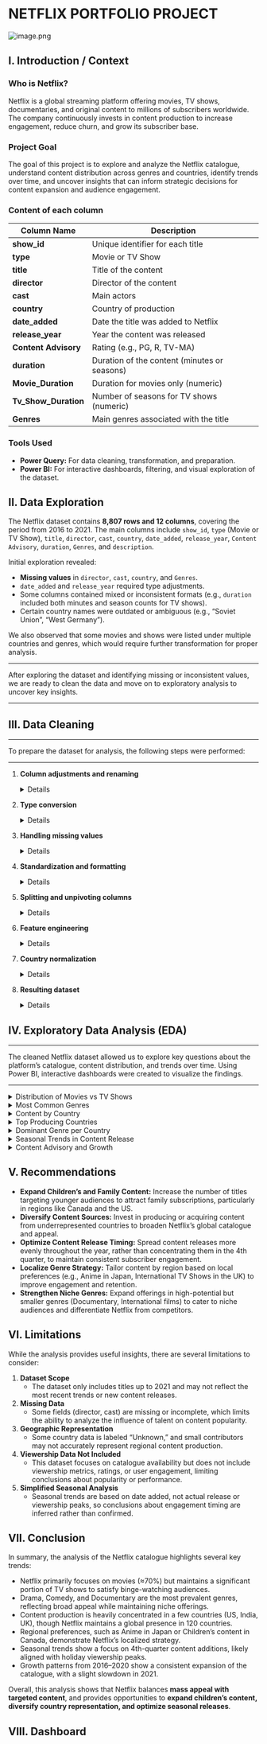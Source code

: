 # NETFLIX PORTFOLIO PROJECT

![image.png](attachment:292b4273-92e3-4f84-9212-9ca2deec66d8:image.png)

## I. Introduction / Context

### **Who is Netflix?**

Netflix is a global streaming platform offering movies, TV shows, documentaries, and original content to millions of subscribers worldwide. The company continuously invests in content production to increase engagement, reduce churn, and grow its subscriber base.

### **Project Goal**

The goal of this project is to explore and analyze the Netflix catalogue, understand content distribution across genres and countries, identify trends over time, and uncover insights that can inform strategic decisions for content expansion and audience engagement.

### **Content of each column**

| **Column Name** | **Description** |
| --- | --- |
| **show_id** | Unique identifier for each title |
| **type** | Movie or TV Show |
| **title** | Title of the content |
| **director** | Director of the content |
| **cast** | Main actors |
| **country** | Country of production |
| **date_added** | Date the title was added to Netflix |
| **release_year** | Year the content was released |
| **Content Advisory** | Rating (e.g., PG, R, TV-MA) |
| **duration** | Duration of the content (minutes or seasons) |
| **Movie_Duration** | Duration for movies only (numeric) |
| **Tv_Show_Duration** | Number of seasons for TV shows (numeric) |
| **Genres** | Main genres associated with the title |

### **Tools Used**

- **Power Query:** For data cleaning, transformation, and preparation.
- **Power BI:** For interactive dashboards, filtering, and visual exploration of the dataset.

## II. Data Exploration

The Netflix dataset contains **8,807 rows and 12 columns**, covering the period from 2016 to 2021. The main columns include `show_id`, `type` (Movie or TV Show), `title`, `director`, `cast`, `country`, `date_added`, `release_year`, `Content Advisory`, `duration`, `Genres`, and `description`.

Initial exploration revealed:

- **Missing values** in `director`, `cast`, `country`, and `Genres`.
- `date_added` and `release_year` required type adjustments.
- Some columns contained mixed or inconsistent formats (e.g., `duration` included both minutes and season counts for TV shows).
- Certain country names were outdated or ambiguous (e.g., “Soviet Union”, “West Germany”).

We also observed that some movies and shows were listed under multiple countries and genres, which would require further transformation for proper analysis.

---

After exploring the dataset and identifying missing or inconsistent values, we are ready to clean the data and move on to exploratory analysis to uncover key insights.

---

## III. Data Cleaning

---

To prepare the dataset for analysis, the following steps were performed:

---

1. **Column adjustments and renaming**
   <details>
    - Removed irrelevant columns like `description`.
    - Renamed `listed_in` to `Genres` and `rating` to `Content Advisory` for clarity.
    <details>

2. **Type conversion**
   <details>
    - Converted `release_year` to integer, `date_added` to date, and `Movie_Duration`/`TV_Show_Duration` to numeric types.
    <details>

3. **Handling missing values**
   <details>
    - `director` and `cast` left blank as not critical for analysis.
    - Missing `country` and `Genres` were replaced with `"Unknown"`.
   <details>

4. **Standardization and formatting**
   <details>
    - Removed extraneous characters (e.g., `"min"`, `"s"`, `"Season/Seasons"`) from `duration` columns.
    - Standardized text capitalization for `title` and `country`.
    - Trimmed unnecessary spaces.
    <details>

5. **Splitting and unpivoting columns**
    <details>
    - Separated multiple countries into distinct rows for detailed country-level analysis.
    - Similarly, genres were split and normalized.
    <details>

6. **Feature engineering**
    <details>
    - Created `Movie_Duration` and `TV_Show_Duration` for better numeric analysis.
    - Added `Season_date_added` to categorize content by seasonal release (Winter, Spring, Summer, Fall).
    <details>

7. **Country normalization**
   <details>
    - Replaced outdated or ambiguous country names (e.g., `"Soviet Union"` → `"Unknown"`, `"West Germany"`/`"East Germany"` → `"Germany"`).
    <details>

8. **Resulting dataset**
    <details>
    - The dataset grew from 8,807 rows to **10,831 rows** after splitting multiple countries.
    - Cleaned, standardized, and structured data ready for exploratory analysis and visualization in Power BI.
    <details>


## IV. Exploratory Data Analysis (EDA)

---

The cleaned Netflix dataset allowed us to explore key questions about the platform’s catalogue, content distribution, and trends over time. Using Power BI, interactive dashboards were created to visualize the findings.

---

<details>
<summary>Distribution of Movies vs TV Shows</summary>

**Question:** How many movies and TV shows are available on Netflix?

![Capture d’écran 2025-09-12 à 15.35.43.png](attachment:86e18b01-159c-4355-afb9-aa0596f78343:Capture_decran_2025-09-12_a_15.35.43.png)

**Observation:**

- Total titles: 8,801
    - Movies: 6,128 (≈70%)
    - TV Shows: 2,675 (≈30%)

**Insight:**

- Netflix prioritizes movies in its catalogue, likely because films appeal to a broad audience and are easier to produce at scale.
- The significant proportion of TV shows shows a strategic investment in binge-worthy content to maintain subscriber engagement over time.
- This dual focus demonstrates Netflix’s approach to balance reach (through movies) and engagement (through series).

</details>

<details>
<summary>Most Common Genres</summary>

**Question:** Which genres are the most present on the platform?

![Capture d’écran 2025-09-12 à 16.16.15.png](attachment:cde0df35-67c3-4437-a523-57318b07caca:Capture_decran_2025-09-12_a_16.16.15.png)

**Observation:**

- Top genres :
    - Drama: 2 065 titles
    - Comedy: 1 328 titles
    - Documentary: 1 050 titles

**Insight:**

- Drama dominates due to its universal appeal across different audiences and countries.
- Comedy is popular for light, easily consumable content, attracting casual viewers.
- Documentaries reflect a niche strategy, catering to audiences interested in educational or informational content.
- Overall, Netflix balances mass appeal with targeted content to satisfy diverse viewer preferences.

</details>

<details>
<summary>Content by Country</summary>

**Question:** In how many countries is Netflix available and where does content come from?

**Observation:**

- Content originates from 120 countries after cleaning ambiguous values (e.g., “Soviet Union” → “Unknown”, “West/East Germany” → “Germany”).
- Most countries contribute a small number of titles; a few countries dominate production such as USA , India , United Kingdom , Canada and Japan.

**Insight:**

- Netflix sources content globally to appear diverse, but relies heavily on high-production countries like the US and India.
- The imbalance shows potential opportunities to expand into underrepresented regions, both to attract local subscribers and diversify content offerings.

</details>

<details>
<summary>Top Producing Countries</summary>

**Question:** Which countries produce the most Netflix content?

![Capture d’écran 2025-09-12 à 16.08.57.png](attachment:4a5df733-2db5-41ab-bff5-979d74d1c46d:Capture_decran_2025-09-12_a_16.08.57.png)

**Observation:**

- Top 5 producing countries:
    1. United States – 3,686 titles
    2. India – 1,045 titles
    3. United Kingdom – 804 titles
    4. Canada – 445 titles
    5. France – 391 titles

**Insight:**

- The US dominates due to its large production industry and global influence.
- India and the UK reflect Netflix’s strategy to cater to large, English-speaking audiences and high-demand markets.
- The top five countries account for approximately 70% of all titles available on Netflix
- Countries with fewer titles may represent untapped opportunities for regional content development.

</details>

<details>
<summary>Dominant Genre per Country</summary>

**Question:** What is the dominant genre in each country?

![Capture d’écran 2025-09-12 à 16.07.26.png](attachment:b709a05a-c8a5-4a17-b183-43de40ecb44e:Capture_decran_2025-09-12_a_16.07.26.png)

**Observation:**

- Drama is the dominant genre in most countries, including India, France, and Germany.
- Other genres show regional variation: International TV Shows are particularly significant in the UK, Children and Family content is more prevalent in Canada, and Anime has a strong presence in Japan.

**Insight:**

- Netflix tailors its content to local preferences, demonstrating an understanding of cultural tastes and regional demand.
- Recognizing these patterns allows Netflix to strategically prioritize genres when entering new markets or producing localized content, ensuring higher engagement and subscriber satisfaction.

</details>

<details>
<summary>Seasonal Trends in Content Release</summary>

**Question:** Are there seasonal trends in the release of Netflix content?

![Capture d’écran 2025-09-12 à 16.22.15.png](attachment:5aae8e64-60ca-4d4f-bc14-eefb4dcd8989:Capture_decran_2025-09-12_a_16.22.15.png)

**Observation:**

- Content categorized by season shows:
    - Winter (Dec–Feb), especially December, has the highest additions.
    - Spring, Summer, and Fall see moderate additions.

**Insight:**

- Netflix strategically releases most content during the 4th quarter to capture peak holiday viewership.
- Seasonal trends suggest a planned release strategy, which could be further optimized using viewership data to maximize engagement.

</details>

<details>
<summary>Content Advisory and Growth</summary>

**Question:** What can we learn from content advisory ratings and catalogue growth?

![Capture d’écran 2025-09-12 à 16.24.01.png](attachment:4b1fb288-db7a-4116-bb68-78ad48b08131:Capture_decran_2025-09-12_a_16.24.01.png)

**Observation:**

- Adult content dominates (2,860 movies, 1,146 TV shows).
- Teen/young adult content is substantial (~2,650 titles).
- Children’s content is limited (~640 titles).
- Catalogue grew steadily from 2016–2020, peaking in 2019–2020, then slightly decreased in 2021.

**Insight:**

- Netflix primarily targets adult viewers, but maintains offerings for teens and young adults.
- The lower proportion of children’s content may represent an opportunity for growth in family-oriented programming.
- Growth trends reflect strategic expansion and content acquisition efforts, while the 2021 decline suggests external factors (e.g., production delays or strategy shifts) impact catalogue additions.

</details>

## V. Recommendations


- **Expand Children’s and Family Content:** Increase the number of titles targeting younger audiences to attract family subscriptions, particularly in regions like Canada and the US.
- **Diversify Content Sources:** Invest in producing or acquiring content from underrepresented countries to broaden Netflix’s global catalogue and appeal.
- **Optimize Content Release Timing:** Spread content releases more evenly throughout the year, rather than concentrating them in the 4th quarter, to maintain consistent subscriber engagement.
- **Localize Genre Strategy:** Tailor content by region based on local preferences (e.g., Anime in Japan, International TV Shows in the UK) to improve engagement and retention.
- **Strengthen Niche Genres:** Expand offerings in high-potential but smaller genres (Documentary, International films) to cater to niche audiences and differentiate Netflix from competitors.


## VI. Limitations


While the analysis provides useful insights, there are several limitations to consider:

1. **Dataset Scope**
    - The dataset only includes titles up to 2021 and may not reflect the most recent trends or new content releases.
2. **Missing Data**
    - Some fields (director, cast) are missing or incomplete, which limits the ability to analyze the influence of talent on content popularity.
3. **Geographic Representation**
    - Some country data is labeled “Unknown,” and small contributors may not accurately represent regional content production.
4. **Viewership Data Not Included**
    - This dataset focuses on catalogue availability but does not include viewership metrics, ratings, or user engagement, limiting conclusions about popularity or performance.
5. **Simplified Seasonal Analysis**
    - Seasonal trends are based on date added, not actual release or viewership peaks, so conclusions about engagement timing are inferred rather than confirmed.



## VII. Conclusion


In summary, the analysis of the Netflix catalogue highlights several key trends:

- Netflix primarily focuses on movies (≈70%) but maintains a significant portion of TV shows to satisfy binge-watching audiences.
- Drama, Comedy, and Documentary are the most prevalent genres, reflecting broad appeal while maintaining niche offerings.
- Content production is heavily concentrated in a few countries (US, India, UK), though Netflix maintains a global presence in 120 countries.
- Regional preferences, such as Anime in Japan or Children’s content in Canada, demonstrate Netflix’s localized strategy.
- Seasonal trends show a focus on 4th-quarter content additions, likely aligned with holiday viewership peaks.
- Growth patterns from 2016–2020 show a consistent expansion of the catalogue, with a slight slowdown in 2021.

Overall, this analysis shows that Netflix balances **mass appeal with targeted content**, and provides opportunities to **expand children’s content, diversify country representation, and optimize seasonal releases**.


## VIII. Dashboard


